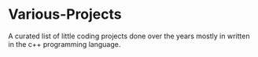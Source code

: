 # Various-Projects
A curated list of little coding projects done over the years mostly in written in the c++ programming language.
